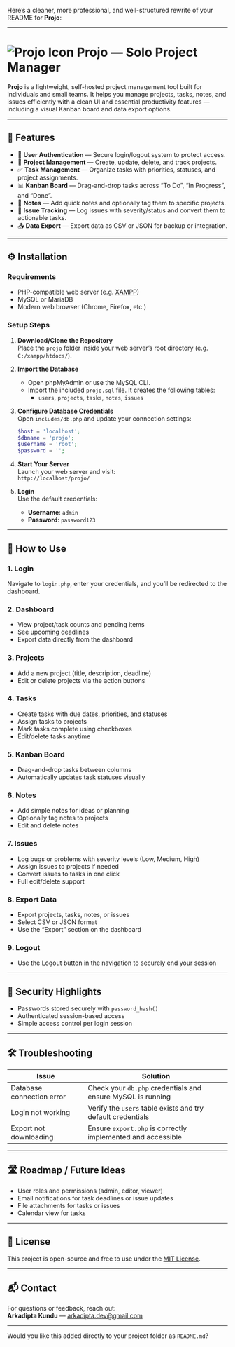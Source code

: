 Here’s a cleaner, more professional, and well-structured rewrite of your README for **Projo**:

---

# ![Projo Icon](assets/images/favicon.ico) Projo — Solo Project Manager

**Projo** is a lightweight, self-hosted project management tool built for individuals and small teams. It helps you manage projects, tasks, notes, and issues efficiently with a clean UI and essential productivity features — including a visual Kanban board and data export options.

---

## 🚀 Features

- 🔐 **User Authentication** — Secure login/logout system to protect access.
- 📁 **Project Management** — Create, update, delete, and track projects.
- ✅ **Task Management** — Organize tasks with priorities, statuses, and project assignments.
- 📊 **Kanban Board** — Drag-and-drop tasks across “To Do”, “In Progress”, and “Done”.
- 📝 **Notes** — Add quick notes and optionally tag them to specific projects.
- 🐞 **Issue Tracking** — Log issues with severity/status and convert them to actionable tasks.
- 📤 **Data Export** — Export data as CSV or JSON for backup or integration.

---

## ⚙️ Installation

### Requirements

- PHP-compatible web server (e.g. [XAMPP](https://www.apachefriends.org/))
- MySQL or MariaDB
- Modern web browser (Chrome, Firefox, etc.)

### Setup Steps

1. **Download/Clone the Repository**  
   Place the `projo` folder inside your web server’s root directory (e.g. `C:/xampp/htdocs/`).

2. **Import the Database**  
   - Open phpMyAdmin or use the MySQL CLI.  
   - Import the included `projo.sql` file. It creates the following tables:  
     - `users`, `projects`, `tasks`, `notes`, `issues`

3. **Configure Database Credentials**  
   Open `includes/db.php` and update your connection settings:

   ```php
   $host = 'localhost';
   $dbname = 'projo';
   $username = 'root';
   $password = '';
   ```

4. **Start Your Server**  
   Launch your web server and visit:  
   `http://localhost/projo/`

5. **Login**  
   Use the default credentials:  
   - **Username**: `admin`  
   - **Password**: `password123`

---

## 🧭 How to Use

### 1. Login  
Navigate to `login.php`, enter your credentials, and you’ll be redirected to the dashboard.

### 2. Dashboard  
- View project/task counts and pending items  
- See upcoming deadlines  
- Export data directly from the dashboard

### 3. Projects  
- Add a new project (title, description, deadline)  
- Edit or delete projects via the action buttons

### 4. Tasks  
- Create tasks with due dates, priorities, and statuses  
- Assign tasks to projects  
- Mark tasks complete using checkboxes  
- Edit/delete tasks anytime

### 5. Kanban Board  
- Drag-and-drop tasks between columns  
- Automatically updates task statuses visually

### 6. Notes  
- Add simple notes for ideas or planning  
- Optionally tag notes to projects  
- Edit and delete notes

### 7. Issues  
- Log bugs or problems with severity levels (Low, Medium, High)  
- Assign issues to projects if needed  
- Convert issues to tasks in one click  
- Full edit/delete support

### 8. Export Data  
- Export projects, tasks, notes, or issues  
- Select CSV or JSON format  
- Use the “Export” section on the dashboard

### 9. Logout  
- Use the Logout button in the navigation to securely end your session

---

## 🔐 Security Highlights

- Passwords stored securely with `password_hash()`  
- Authenticated session-based access  
- Simple access control per login session

---

## 🛠️ Troubleshooting

| Issue                        | Solution                                                                 |
|-----------------------------|--------------------------------------------------------------------------|
| Database connection error    | Check your `db.php` credentials and ensure MySQL is running             |
| Login not working            | Verify the `users` table exists and try default credentials             |
| Export not downloading       | Ensure `export.php` is correctly implemented and accessible             |

---

## 🛣️ Roadmap / Future Ideas

- User roles and permissions (admin, editor, viewer)  
- Email notifications for task deadlines or issue updates  
- File attachments for tasks or issues  
- Calendar view for tasks  

---

## 📄 License

This project is open-source and free to use under the [MIT License](LICENSE).

---

## 📬 Contact

For questions or feedback, reach out:  
**Arkadipta Kundu** — [arkadipta.dev@gmail.com](mailto:arkadipta.dev@gmail.com)

---

Would you like this added directly to your project folder as `README.md`?